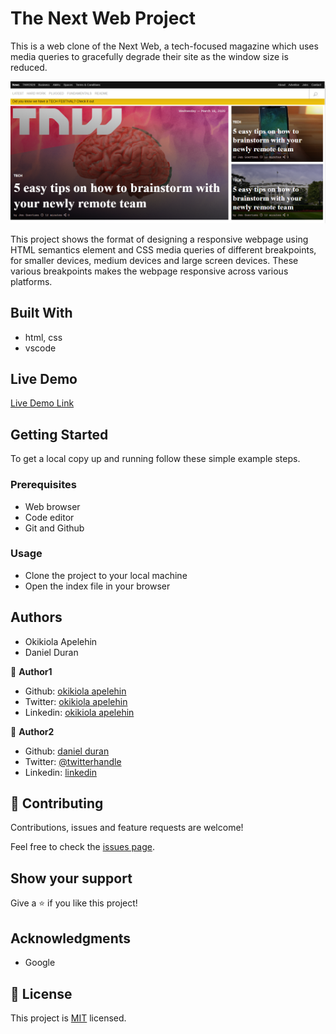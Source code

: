 # The Next Web Project
This is a web clone of the Next Web, a tech-focused magazine which uses media queries to gracefully degrade their site as the window size is reduced.

![screenshot](asset/images/screenshot.PNG)

This project shows the format of designing a responsive webpage using HTML semantics element and CSS media queries of different breakpoints, for smaller devices, medium devices and large screen devices. These various breakpoints makes the webpage responsive across various platforms.

## Built With

- html, css
- vscode

## Live Demo

[Live Demo Link](https://rawcdn.githack.com/okikiola11/the-next-web/b93cff57d1c2ba03bb51ad35c1995d6c504e3dde/index.html)


## Getting Started

To get a local copy up and running follow these simple example steps.

### Prerequisites
- Web browser
- Code editor
- Git and Github

### Usage
- Clone the project to your local machine 
- Open the index file in your browser

## Authors

- Okikiola Apelehin
- Daniel Duran 

👤 **Author1**

- Github: [okikiola apelehin](https://github.com/okikiola11)
- Twitter: [okikiola apelehin](https://twitter.com/Kikiolla3)
- Linkedin: [okikiola apelehin](https://www.linkedin.com/in/okikiola-apelehin-459008122/)

👤 **Author2**

- Github: [daniel duran](https://github.com/Daniduran-devr)
- Twitter: [@twitterhandle]()
- Linkedin: [linkedin]()

## 🤝 Contributing

Contributions, issues and feature requests are welcome!

Feel free to check the [issues page](issues/).

## Show your support

Give a ⭐️ if you like this project!

## Acknowledgments

- Google

## 📝 License

This project is [MIT](lic.url) licensed.
